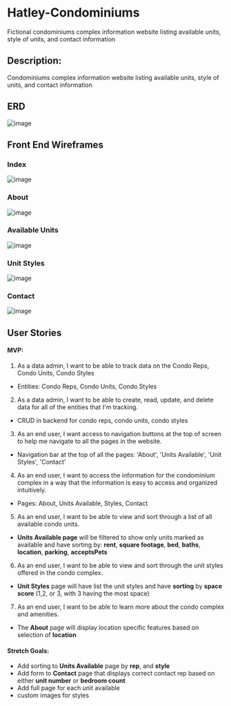 # Hatley-Condominiums
Fictional condominiums complex information website listing available units, style of units, and contact information

## Description: 
Condominiums complex information website listing available units, style of units, and contact information

## ERD 
![image](https://github.com/persefy/Hatley-Condominiums/assets/17712788/7cb8a028-7573-4417-b69a-9b4db5ccb786)

## Front End Wireframes
### Index 
![image](https://github.com/persefy/Hatley-Condominiums/assets/17712788/893f4672-31b3-4469-9e67-97a154f1ff66)
### About 
![image](https://github.com/persefy/Hatley-Condominiums/assets/17712788/572c0d15-94ad-4a5e-9b92-5e933b7b26e8)
### Available Units 
![image](https://github.com/persefy/Hatley-Condominiums/assets/17712788/82ba21be-4d86-47e1-8969-cec43700a84e)
### Unit Styles 
![image](https://github.com/persefy/Hatley-Condominiums/assets/17712788/ab070d7f-80a8-4f3a-83ef-dc8e385f3df4)
### Contact
![image](https://github.com/persefy/Hatley-Condominiums/assets/17712788/f040aaa8-ace9-4d6c-8f1b-69840f2974af)

## User Stories
#### MVP:

1. As a data admin, I want to be able to track data on the Condo Reps, Condo Units, Condo Styles
  - Entities: Condo Reps, Condo Units, Condo Styles
2. As a data admin, I want to be able to create, read, update, and delete data for all of the entities that I'm tracking.
  - CRUD in backend for condo reps, condo units, condo styles
3. As an end user, I want access to navigation buttons at the top of screen to help me navigate to all the pages in the website.
  - Navigation bar at the top of all the pages: 'About', 'Units Available', 'Unit Styles', 'Contact'
4. As an end user, I want to access the information for the condominium complex in a way that the information is easy to access and organized intuitively.
  - Pages: About, Units Available, Styles, Contact
5. As an end user, I want to be able to view and sort through a list of all available condo units.
  - **Units Available page** will be filtered to show only units marked as available and have sorting by: **rent**, **square footage**, **bed**, **baths**,    **location**, **parking**, **acceptsPets**
6. As an end user, I want to be able to view and sort through the unit styles offered in the condo complex.
  - **Unit Styles** page will have list the unit styles and have **sorting** by **space score** (1,2, or 3, with 3 having the most space)
7. As an end user, I want to be able to learn more about the condo complex and amenities.
  - The **About** page will display location specific features based on selection of **location**
  
#### Stretch Goals:
- Add sorting to **Units Available** page by **rep**, and **style**
- Add form to **Contact** page that displays correct contact rep based on either **unit number** or **bedroom count**
- Add full page for each unit available
- custom images for styles
